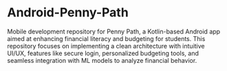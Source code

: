 # Android-Penny-Path
Mobile development repository for Penny Path, a Kotlin-based Android app aimed at enhancing financial literacy and budgeting for students. This repository focuses on implementing a clean architecture with intuitive UI/UX, features like secure login, personalized budgeting tools, and seamless integration with ML models to analyze financial behavior.
